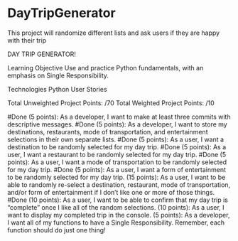 # DayTripGenerator
This project will randomize different lists and ask users if they are happy with their trip

DAY TRIP GENERATOR!

Learning Objective
Use and practice Python fundamentals, with an emphasis on Single Responsibility.

Technologies
Python
User Stories

Total Unweighted Project Points: /70
Total Weighted Project Points: /10

#Done (5 points): As a developer, I want to make at least three commits with descriptive messages. 
#Done (5 points): As a developer, I want to store my destinations, restaurants, mode of transportation, and entertainment selections in their own separate lists. 
#Done (5 points): As a user, I want a destination to be randomly selected for my day trip. 
#Done (5 points): As a user, I want a restaurant to be randomly selected for my day trip. 
#Done (5 points): As a user, I want a mode of transportation to be randomly selected for my day trip. 
#Done (5 points): As a user, I want a form of entertainment to be randomly selected for my day trip. 
(15 points): As a user, I want to be able to randomly re-select a destination, restaurant, mode of transportation, and/or form of entertainment if I don’t like one or more of those things. 
#Done (10 points): As a user, I want to be able to confirm that my day trip is “complete” once I like all of the random selections. 
(10 points): As a user, I want to display my completed trip in the console. 
(5 points): As a developer, I want all of my functions to have a Single Responsibility. Remember, each function should do just one thing!

